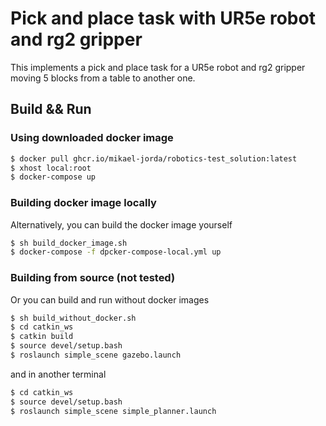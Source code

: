 # Pick and place task with UR5e robot and rg2 gripper

This implements a pick and place task for a UR5e robot and rg2 gripper moving 5 blocks from a table to another one.

## Build && Run

### Using downloaded docker image

```bash
$ docker pull ghcr.io/mikael-jorda/robotics-test_solution:latest
$ xhost local:root
$ docker-compose up
```

### Building docker image locally

Alternatively, you can build the docker image yourself
```bash
$ sh build_docker_image.sh
$ docker-compose -f dpcker-compose-local.yml up
```

### Building from source (not tested)

Or you can build and run without docker images
```bash
$ sh build_without_docker.sh
$ cd catkin_ws
$ catkin build
$ source devel/setup.bash
$ roslaunch simple_scene gazebo.launch
```

and in another terminal
```bash
$ cd catkin_ws
$ source devel/setup.bash
$ roslaunch simple_scene simple_planner.launch
```
